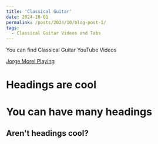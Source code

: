 ```yaml
---
title: 'Classical Guitar'
date: 2024-10-01
permalink: /posts/2024/10/blog-post-1/
tags:
  - Classical Guitar Videos and Tabs  
---
```


You can find Classical Guitar YouTube Videos 

[Jorge Morel Playing](https://www.youtube.com/watch?v=egDcHchu2do)

Headings are cool
======

You can have many headings
======

Aren't headings cool?
------
